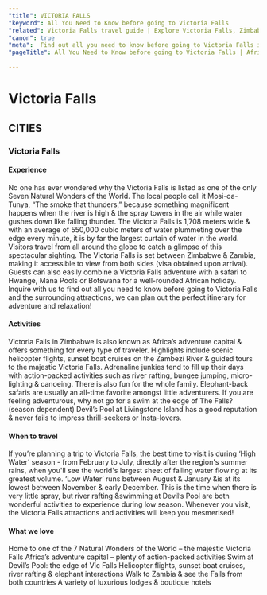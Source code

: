 ```yaml
---
"title": VICTORIA FALLS
"keyword": All You Need to Know before going to Victoria Falls
"related": Victoria Falls travel guide | Explore Victoria Falls, Zimbabwe |  Victoria Falls attractions and activities | Victoria Falls travel tips and advice | Planning a trip to Victoria Falls
"canon": true
"meta":  Find out all you need to know before going to Victoria Falls in Zimbabwe! Visit “The Smoke that Thunders” with Africa Unwind.
"pageTitle": All You Need to Know before going to Victoria Falls | Africa Unwind

---
```


# Victoria Falls
## CITIES
### Victoria Falls

#### Experience
No one has ever wondered why the Victoria Falls is listed as one of the only Seven Natural Wonders of the World.
The local people call it Mosi-oa-Tunya, “The smoke that thunders,” because something magnificent happens when the river is high  &amp; the spray towers in the air while water gushes down like falling thunder.
The Victoria Falls is 1,708 meters wide  &amp; with an average of 550,000 cubic meters of water plummeting over the edge every minute, it is by far the largest curtain of water in the world. Visitors travel from all around the globe to catch a glimpse of this spectacular sighting.
The Victoria Falls is set between Zimbabwe &amp; Zambia, making it accessible to view from both sides (visa obtained upon arrival). Guests can also easily combine a Victoria Falls adventure with a safari to Hwange, Mana Pools or Botswana for a well-rounded African holiday. Inquire with us to find out all you need to know before going to Victoria Falls and the surrounding attractions, we can plan out the perfect itinerary for adventure and relaxation!

#### Activities
Victoria Falls in Zimbabwe is also known as Africa’s adventure capital  &amp; offers something for every type of traveler. Highlights include scenic helicopter flights, sunset boat cruises on the Zambezi River  &amp; guided tours to the majestic Victoria Falls.
Adrenaline junkies tend to fill up their days with action-packed activities such as river rafting, bungee jumping, micro-lighting  &amp; canoeing. There is also fun for the whole family. Elephant-back safaris are usually an all-time favorite amongst little adventurers.
If you are feeling adventurous, why not go for a swim at the edge of The Falls? (season dependent) Devil’s Pool at Livingstone Island has a good reputation &amp; never fails to impress thrill-seekers or Insta-lovers.

#### When to travel
If you’re planning a trip to Victoria Falls, the best time to visit is during ‘High Water’ season - from February to July, directly after the region's summer rains, when you'll see the world's largest sheet of falling water flowing at its greatest volume.
‘Low Water’ runs between August &amp; January &amp;is at its lowest between November &amp; early December. This is the time when there is very little spray, but river rafting &amp;swimming at Devil’s Pool are both wonderful activities to experience during low season. Whenever you visit, the Victoria Falls attractions and activities will keep you mesmerised!


#### What we love
Home to one of the 7 Natural Wonders of the World – the majestic Victoria Falls
Africa’s adventure capital – plenty of action-packed activities
Swim at Devil’s Pool: the edge of Vic Falls
Helicopter flights, sunset boat cruises, river rafting  &amp; elephant interactions
Walk to Zambia  &amp; see the Falls from both countries
A variety of luxurious lodges  &amp; boutique hotels